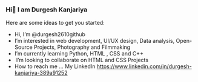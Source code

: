 ### Hi👋 I am Durgesh Kanjariya
Here are some ideas to get you started:
-  Hi, I’m @durgesh2610github
-  I’m interested in web development, UI/UX design, Data analysis, Open-Source Projects, Photography and Filmmaking
-  I’m currently learning Python, HTML , CSS and C++
- ️ I’m looking to collaborate on HTML and CSS Projects
-  How to reach me ... My LinkedIn https://www.linkedin.com/in/durgesh-kanjariya-389a91252

